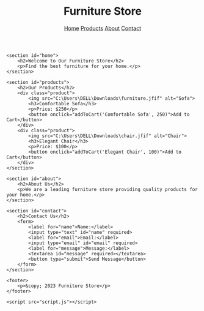 <!DOCTYPE html>
<html>
<head>
	<meta charset="utf-8">
	<meta name="viewport" content="width=device-width, initial-scale=1">
	<title>furniture Store</title>
	<link rel="stylesheet"href="style.css">
</head>
<body>
	<header>
        <h1>Furniture Store</h1>
        <nav>
            <a href="#home">Home</a>
            <a href="#products">Products</a>
            <a href="#about">About</a>
            <a href="#contact">Contact</a>
        </nav>
    </header>

    <section id="home">
        <h2>Welcome to Our Furniture Store</h2>
        <p>Find the best furniture for your home.</p>
    </section>

    <section id="products">
        <h2>Our Products</h2>
        <div class="product">
            <img src="C:\Users\DELL\Downloads\furniture.jfif" alt="Sofa">
            <h3>Comfortable Sofa</h3>
            <p>Price: $250</p>
            <button onclick="addToCart('Comfortable Sofa', 250)">Add to Cart</button>
        </div>
        <div class="product">
            <img src="C:\Users\DELL\Downloads\chair.jfif" alt="Chair">
            <h3>Elegant Chair</h3>
            <p>Price: $100</p>
            <button onclick="addToCart('Elegant Chair', 100)">Add to Cart</button>
        </div>
    </section>

    <section id="about">
        <h2>About Us</h2>
        <p>We are a leading furniture store providing quality products for your home.</p>
    </section>

    <section id="contact">
        <h2>Contact Us</h2>
        <form>
            <label for="name">Name:</label>
            <input type="text" id="name" required>
            <label for="email">Email:</label>
            <input type="email" id="email" required>
            <label for="message">Message:</label>
            <textarea id="message" required></textarea>
            <button type="submit">Send Message</button>
        </form>
    </section>

    <footer>
        <p>&copy; 2023 Furniture Store</p>
    </footer>

    <script src="script.js"></script>

</body>
</html>
